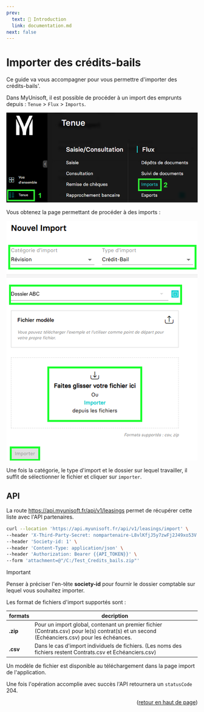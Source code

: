 ```yaml
---
prev:
  text: 🐤 Introduction
  link: documentation.md
next: false
---
```


<span id="readme-top"></span>

# Importer des crédits-bails

Ce guide va vous accompagner pour vous permettre d'importer des crédits-bails'.

Dans MyUnisoft, il est possible de procéder à un import des emprunts depuis : `Tenue` > `Flux` > `Imports`.

![](../../../images/tenue_flux_imports_menu.png)

Vous obtenez la page permettant de procéder à des imports :

![](../../../images/imports_credits_bails.png)

Une fois la catégorie, le type d'import et le dossier sur lequel travailler, il suffit de sélectionner le fichier et cliquer sur `importer`.

## API

La route https://api.myunisoft.fr/api/v1/leasings permet de récupérer cette liste avec l'API partenaires.

```bash
curl --location 'https://api.myunisoft.fr/api/v1/leasings/import' \
--header 'X-Third-Party-Secret: nompartenaire-L8vlKfjJ5y7zwFj2J49xo53V' \
--header 'Society-id: 1' \
--header 'Content-Type: application/json' \
--header 'Authorization: Bearer {{API_TOKEN}}' \
--form 'attachment=@"/C:/Test_Credits_bails.zip"'
```

> [!IMPORTANT]
> Penser à préciser l'en-tête **society-id** pour fournir le dossier comptable sur lequel vous souhaitez importer.

Les format de fichiers d'import supportés sont :

| formats | decription |
| --- | --- |
| **.zip** | Pour un import global, contenant un premier fichier (Contrats.csv) pour le(s) contrat(s) et un second (Echéanciers.csv) pour les échéances. |
| **.csv** | Dans le cas d'import individuels de fichiers. (Les noms des fichiers restent Contrats.csv et Echéanciers.csv)|

Un modèle de fichier est disponible au téléchargement dans la page import de l'application.

Une fois l'opération accomplie avec succès l'API retournera un `statusCode` 204.

<p align="right">(<a href="#readme-top">retour en haut de page</a>)</p>
